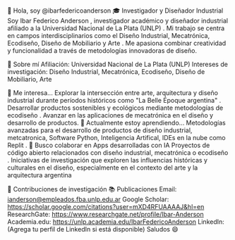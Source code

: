 👋 Hola, soy @ibarfedericoanderson
🎓 Investigador y Diseñador Industrial
Soy Ibar Federico Anderson , investigador académico y diseñador industrial afiliado a la Universidad Nacional de La Plata (UNLP) 
. Mi trabajo se centra en campos interdisciplinarios como el Diseño Industrial, Mecatrónica, Ecodiseño, Diseño de Mobiliario y Arte . Me apasiona combinar creatividad y funcionalidad a través de metodologías innovadoras de diseño.

🌟 Sobre mí
Afiliación: Universidad Nacional de La Plata (UNLP) 
Intereses de investigación: Diseño Industrial, Mecatrónica, Ecodiseño, Diseño de Mobiliario, Arte 

👀 Me interesa...
Explorar la intersección entre arte, arquitectura y diseño industrial durante períodos históricos como "La Belle Époque argentina" 
.
Desarrollar productos sostenibles y ecológicos mediante metodologías de ecodiseño .
Avanzar en las aplicaciones de mecatrónica en el diseño y desarrollo de productos.
🌱 Actualmente estoy aprendiendo...
Metodologías avanzadas para el desarrollo de productos de diseño industrial, metcatronica, Software Python, Inteligencia Artifical, IDEs en la nube como Replit
.
💞️ Busco colaborar en Apps desarrolladas con IA
Proyectos de código abierto relacionados con diseño industrial, mecatrónica o ecodiseño .
Iniciativas de investigación que exploren las influencias históricas y culturales en el diseño, especialmente en el contexto del arte y la arquitectura argentina 

📜 Contribuciones de investigación
📚 Publicaciones
Email: ianderson@empleados.fba.unlp.edu.ar 
Google Scholar: https://scholar.google.com/citations?user=mXD4RFUAAAAJ&hl=en
ResearchGate: https://www.researchgate.net/profile/Ibar-Anderson
Academia.edu: https://unlp.academia.edu/IbarFedericoAnderson
LinkedIn: (Agrega tu perfil de LinkedIn si está disponible)
Saludos 😄 
